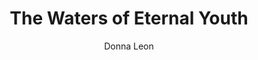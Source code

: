 ---
title: The Waters of Eternal Youth
isbn: 9780802124807
binding: Hardcover
image_path: /uploads/9780802124807.jpg
author: Donna Leon
available_date:
price: 26.00
meta: 'Atlantic Monthly Press, March 2016'
---
